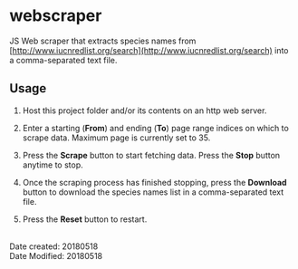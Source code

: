 # webscraper
JS Web scraper that extracts species names from [http://www.iucnredlist.org/search](http://www.iucnredlist.org/search) into a comma-separated text file.

## Usage

1. Host this project folder and/or its contents on an http web server.

2. Enter a starting (**From**) and ending (**To**) page range indices on which to scrape data. Maximum page is currently set to 35.

3. Press the **Scrape** button to start fetching data. Press the **Stop** button anytime to stop.

4. Once the scraping process has finished stopping, press the **Download** button to download the species names list in a comma-separated text file.

5. Press the **Reset** button to restart.

<br>
Date created: 20180518<br>
Date Modified: 20180518